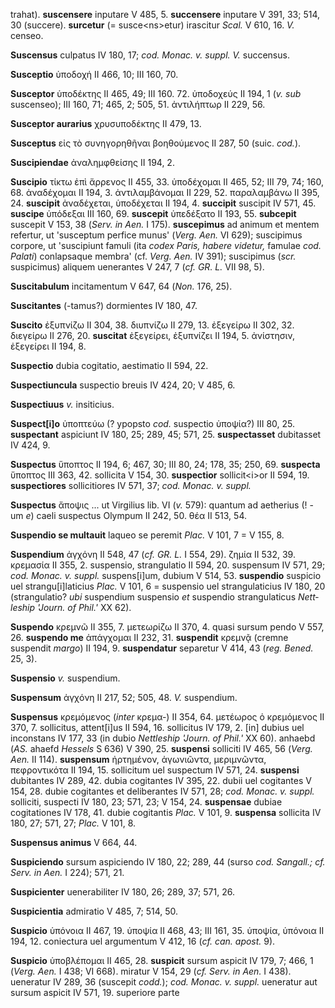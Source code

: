 trahat). **suscensere** inputare V 485, 5. **succensere** inputare V
391, 33; 514, 30 (succere). **surcetur** (= susce\<ns\>etur) irascitur
*Scal.* V 610, 16. *V.* censeo.

**Suscensus** culpatus IV 180, 17; *cod. Monac. v. suppl. V.* succensus.

**Susceptio** ὑποδοχή II 466, 10; III 160, 70.

**Susceptor** ὑποδέκτης II 465, 49; III 160. 72. ὑποδοχεύς II 194, 1
(*v. sub* suscenseo); III 160, 71; 465, 2; 505, 51. ἀντιλήπτωρ II 229,
56.

**Susceptor aurarius** χρυσυποδέκτης II 479, 13.

**Susceptus** εἰς τὸ συνηγορηθῆναι βοηθούμενος II 287, 50 (suic.
*cod.*).

**Suscipiendae** ἀναλημφθείσης II 194, 2.

**Suscipio** τίκτω ἐπὶ ἄρρενος II 455, 33. ὑποδέχομαι II 465, 52; III
79, 74; 160, 68. ἀναδέχομαι II 194, 3. ἀντιλαμβάνομαι II 229, 52.
παραλαμβάνω II 395, 24. **suscipit** ἀναδέχεται, ὑποδέχεται II 194, 4.
**succipit** suscipit IV 571, 45. **suscipe** ὑπόδεξαι III 160, 69.
**suscepit** ὑπεδέξατο II 193, 55. **subcepit** suscepit V 153, 38
(*Serv. in Aen.* I 175). **suscepi­mus** ad animum et mentem refertur, ut
'susceptum perfice munus' (*Verg. Aen.* VI 629); suscipimus corpore,
ut 'suscipiunt famuli (ita *codex Paris, habere vi­detur,* famulae *cod.
Palati*) conlapsaque membra' (cf. *Verg. Aen.* IV 391); suscipimus
(*scr.* suspicimus) aliquem uenerantes V 247, 7 (*cf. GR. L.* VII 98,
5).

**Suscitabulum** incitamentum V 647, 64 (*Non.* 176, 25).

**Suscitantes** (-tamus?) dormientes IV 180, 47.

**Suscito** ἐξυπνίζω II 304, 38. διυπνίζω II 279, 13. ἐξεγείρω II 302,
32. διεγείρω II 276, 20. **suscitat** ἐξεγείρει, ἐξυπνίζει II 194, 5.
ἀνίστησιν, ἐξεγείρει II 194, 8.

**Suspectio** dubia cogitatio, aestimatio II 594, 22.

**Suspectiuncula** suspectio breuis IV 424, 20; V 485, 6.

**Suspectiuus** *v.* insiticius.

**Suspect[i]o** ὑποπτεύω (? ypopsto *cod.* suspectio ὑποψία?) III 80,
25. **suspectant** aspiciunt IV 180, 25; 289, 45; 571, 25.
**suspectasset** dubitasset IV 424, 9.

**Suspectus** ὕποπτος II 194, 6; 467, 30; III 80, 24; 178, 35; 250, 69.
**suspecta** ὕποπτος III 363, 42. sollicita V 154, 30. **suspectior**
sollicit\<i\>or II 594, 19. **suspectiores** sollicitiores IV 571, 37;
*cod. Monac. v. suppl.*

**Suspectus** ἄποψις ... ut Virgilius lib. VI (*v.* 579): quantum ad
aetherius (! -um *e*) caeli suspectus Olympum II 242, 50. θέα II 513,
54.

**Suspendio se multauit** laqueo se peremit *Plac.* V 101, 7 = V 155, 8.

**Suspendium** ἀγχόνη II 548, 47 (*cf. GR. L.* I 554, 29). ζημία II 532,
39. κρεμασία II 355, 2. suspensio, strangulatio II 594, 20. suspensum IV
571, 29; *cod. Monac. v. suppl.* suspens[i]um, dubium V 514, 53.
**suspendio** suspicio uel strangu[i]laticius *Plac.* V 101, 6 =
suspensio uel strangulaticius IV 180, 20 (strangulatio? *ubi* suspendium
suspensio *et* suspendio strangulaticus *Nett­leship 'Journ. of Phil.'*
XX 62).

**Suspendo** κρεμνῶ II 355, 7. μετεωρίζω II 370, 4. quasi sursum pendo V
557, 26. **suspendo me** ἀπάγχομαι II 232, 31. **suspendit** κρεμνᾷ
(cremne suspendit *margo*) II 194, 9. **suspendatur** separetur V 414,
43 (*reg. Bened.* 25, 3).

**Suspensio** *v.* suspendium.

**Suspensum** ἀγχόνη II 217, 52; 505, 48. *V.* suspendium.

**Suspensus** κρεμόμενος (*inter* κρεμα-) II 354, 64. μετέωρος ὁ
κρεμόμενος II 370, 7. sollicitus, attent[i]us II 594, 16. sollici­tus
IV 179, 2. [in] dubius uel inconstans IV 177, 33 (in dubio *Nettleship
'Journ. of Phil.'* XX 60). anhaebd (*AS.* ahaefd *Hessels* S 636) V 390,
25. **suspensi** solliciti IV 465, 56 (*Verg. Aen.* II 114).
**suspensum** ἠρτημένον, ἀγωνιῶντα, μεριμνῶντα, πεφροντικότα II 194, 15.
sollicitum uel suspectum IV 571, 24. **sus­pensi** dubitantes IV 289, 42.
dubia cogitantes IV 395, 22. dubii uel cogitantes V 154, 28. dubie
cogitantes et deliberantes IV 571, 28; *cod. Monac. v. suppl.*
solliciti, suspecti IV 180, 23; 571, 23; V 154, 24. **suspensae** dubiae
cogitationes IV 178, 41. dubie cogitantis *Plac.* V 101, 9. **suspensa**
sollicita IV 180, 27; 571, 27; *Plac.* V 101, 8.

**Suspensus animus** V 664, 44.

**Suspiciendo** sursum aspiciendo IV 180, 22; 289, 44 (surso *cod.
Sangall.; cf. Serv. in Aen.* I 224); 571, 21.

**Suspicienter** uenerabiliter IV 180, 26; 289, 37; 571, 26.

**Suspicientia** admiratio V 485, 7; 514, 50.

**Suspicio** ὑπόνοια II 467, 19. ὑποψία II 468, 43; III 161, 35. ὑποψία,
ὑπόνοια II 194, 12. coniectura uel argumentum V 412, 16 (*cf. can.
apost.* 9).

**Suspicio** ὑποβλέπομαι II 465, 28. **suspicit** sursum aspicit IV 179,
7; 466, 1 (*Verg. Aen.* I 438; VI 668). miratur V 154, 29 (*cf. Serv.
in Aen.* I 438). ueneratur IV 289, 36 (suscepit *codd.*); *cod. Monac.
v. suppl.* ueneratur aut sursum aspicit IV 571, 19. superiore parte
